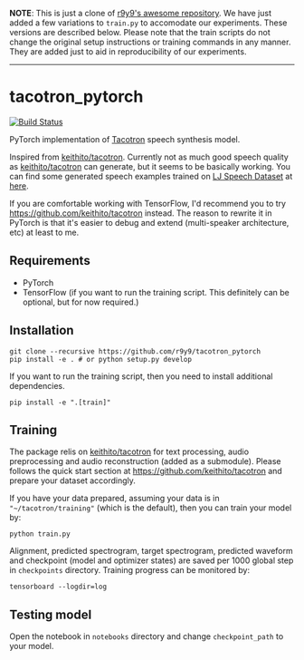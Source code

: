 **NOTE**: This is just a clone of [r9y9's awesome repository](https://github.com/r9y9/tacotron_pytorch). We have just added a few variations to `train.py` to accomodate our experiments. These versions are described below. Please note that the train scripts do not change the original setup instructions or training commands in any manner. They are added just to aid in reproducibility of our experiments.


- - -

# tacotron_pytorch

[![Build Status](https://travis-ci.org/r9y9/tacotron_pytorch.svg?branch=master)](https://travis-ci.org/r9y9/tacotron_pytorch)

PyTorch implementation of [Tacotron](https://arxiv.org/abs/1703.10135) speech synthesis model.

Inspired from [keithito/tacotron](https://github.com/keithito/tacotron). Currently not as much good speech quality as [keithito/tacotron](https://github.com/keithito/tacotron) can generate, but it seems to be basically working. You can find some generated speech examples trained on [LJ Speech Dataset](https://keithito.com/LJ-Speech-Dataset/) at [here](http://nbviewer.jupyter.org/github/r9y9/tacotron_pytorch/blob/master/notebooks/Test%20Tacotron.ipynb).

If you are comfortable working with TensorFlow, I'd recommend you to try
https://github.com/keithito/tacotron instead. The reason to rewrite it in PyTorch is that it's easier to debug and extend (multi-speaker architecture, etc) at least to me.

## Requirements

- PyTorch
- TensorFlow (if you want to run the training script. This definitely can be optional, but for now required.)

## Installation

```
git clone --recursive https://github.com/r9y9/tacotron_pytorch
pip install -e . # or python setup.py develop
```

If you want to run the training script, then you need to install additional dependencies.

```
pip install -e ".[train]"
```

## Training

The package relis on [keithito/tacotron](https://github.com/keithito/tacotron) for text processing, audio preprocessing and audio reconstruction (added as a submodule). Please follows the quick start section at https://github.com/keithito/tacotron and prepare your dataset accordingly.

If you have your data prepared, assuming your data is in `"~/tacotron/training"` (which is the default), then you can train your model by:

```
python train.py
```

Alignment, predicted spectrogram, target spectrogram, predicted waveform and checkpoint (model and optimizer states) are saved per 1000 global step in `checkpoints` directory. Training progress can be monitored by:

```
tensorboard --logdir=log
```

## Testing model

Open the notebook in `notebooks` directory and change `checkpoint_path` to your model.
